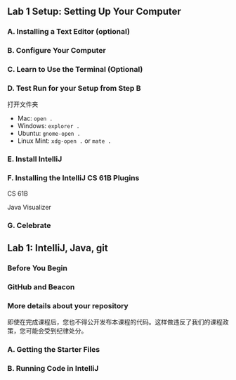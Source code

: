 ## Lab 1 Setup: Setting Up Your Computer

### A. Installing a Text Editor (optional)

### B. Configure Your Computer

### C. Learn to Use the Terminal (Optional)

### D. Test Run for your Setup from Step B

打开文件夹

- Mac: `open .`
- Windows: `explorer .`
- Ubuntu: `gnome-open .`
- Linux Mint: `xdg-open .` or `mate .`

### E. Install IntelliJ

### F. Installing the IntelliJ CS 61B Plugins

CS 61B

Java Visualizer

### G. Celebrate

## Lab 1: IntelliJ, Java, git

### Before You Begin

### GitHub and Beacon

### More details about your repository

即使在完成课程后，您也不得公开发布本课程的代码。这样做违反了我们的课程政策，您可能会受到纪律处分。

### A. Getting the Starter Files

### B. Running Code in IntelliJ